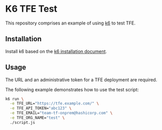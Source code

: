 # K6 TFE Test

This repository comprises an example of using [k6](https://k6.io/) to
test TFE.

## Installation

Install k6 based on the
[k6 installation document](https://k6.io/docs/getting-started/installation).

## Usage

The URL and an administrative token for a TFE deployment are required.

The following example demonstrates how to use the test script:

```sh
k6 run \
  -e TFE_URL="https://tfe.example.com/" \
  -e TFE_API_TOKEN="abc123" \
  -e TFE_EMAIL="team-tf-onprem@hashicorp.com" \
  -e TFE_ORG_NAME="test" \
  ./script.js
```
